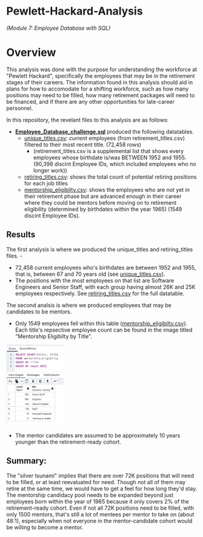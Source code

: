 # Pewlett-Hackard-Analysis
_(Module 7: Employee Database with SQL)_

# Overview 
This analysis was done with the purpose for understanding the workforce at "Pewlett Hackard", specifically the employees that may be in the retirement stages of their careers. The information found in this analysis should aid in plans for how to accomodate for a shifting workforce, such as how many positions may need to be filled, how many retirement packages will need to be financed, and if there are any other opportunities for late-career personnel. 

In this repository, the revelant files to this analysis are as follows:
- **[Employee_Database_challenge.sql](https://github.com/ahualoh/Pewlett-Hackard-Analysis/blob/main/Queries/Employee_Database_challenge.sql)** produced the following datatables. 
  - [unique_titles.csv](https://github.com/ahualoh/Pewlett-Hackard-Analysis/blob/main/Data/unique_titles.csv): _current_ employees (from retirement_titles.csv) filtered to their most recent title. (72,458 rows)
    - (retirement_titles.csv is a supplemental list that shows every employees whose birthdate is/was BETWEEN 1952 and 1955. (90,398 discint Employee IDs, which included employees who no longer work))
  - [retiring_titles.csv](https://github.com/ahualoh/Pewlett-Hackard-Analysis/blob/main/Data/retiring_titles.csv): shows the total count of potential retiring positions for each job titles
  - [mentorship_eligibilty.csv](https://github.com/ahualoh/Pewlett-Hackard-Analysis/blob/main/Data/mentorship_eligibilty.csv): shows the employees who are not yet in their retirement phase but are advanced enough in their career where they could be mentors before moving on to retirement eligibility (determined by birthdates within the year 1965) (1549 discint Employee IDs). 

## Results
The first analysis is where we produced the unique_titles and retiring_titles files. -
- 72,458 current employees who's birthdates are between 1952 and 1955, that is, between 67 and 70 years old (see [unique_titles.csv](https://github.com/ahualoh/Pewlett-Hackard-Analysis/blob/main/Data/unique_titles.csv)). 
- The positions with the most employees on that list are Software Engineers and Senior Staff, with each group having almost 26K and 25K employees respectively. See [retiring_titles.csv](https://github.com/ahualoh/Pewlett-Hackard-Analysis/blob/main/Data/retiring_titles.csv) for the full datatable. 

The second analsis is where we produced employees that may be candidates to be mentors. 
- Only 1549 employees fell within this table ([mentorship_eligibilty.csv](https://github.com/ahualoh/Pewlett-Hackard-Analysis/blob/main/Data/mentorship_eligibilty.csv)). Each title's repsective employee count can be found in the image titled "Mentorship Eligibilty by Title". 
<img src="https://github.com/ahualoh/Pewlett-Hackard-Analysis/blob/main/Mentorship%20Eligibilty%20by%20Title.png" width=30% height=30%>


- The mentor candidates are assumed to be approximately 10 years younger than the retirement-ready cohort. 


## Summary: 
The "silver tsunami" implies that there are over 72K positions that will need to be filled, or at least reevaluated for need. Though not all of them may retire at the same time, we would have to get a feel for how long they'd stay. The mentorship candidacy pool needs to be expanded beyond just employees born within the year of 1965 because it only covers 2% of the retirement-ready cohort. Even if not all 72K positions need to be filled, with only 1500 mentors, that's still a lot of mentees per mentor to take on (about 48:1), especially when not everyone in the mentor-candidate cohort would be willing to become a mentor. 

